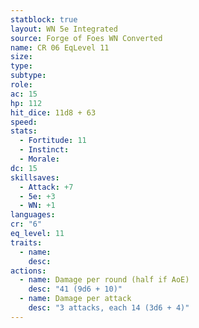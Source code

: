 ```yaml
---
statblock: true
layout: WN 5e Integrated
source: Forge of Foes WN Converted
name: CR 06 EqLevel 11
size: 
type: 
subtype: 
role: 
ac: 15
hp: 112
hit_dice: 11d8 + 63
speed: 
stats:
  - Fortitude: 11 
  - Instinct: 
  - Morale: 
dc: 15
skillsaves:
  - Attack: +7
  - 5e: +3
  - WN: +1
languages: 
cr: "6"
eq_level: 11
traits:
  - name: 
    desc: 
actions:
  - name: Damage per round (half if AoE)
    desc: "41 (9d6 + 10)"
  - name: Damage per attack
    desc: "3 attacks, each 14 (3d6 + 4)"
---
```

